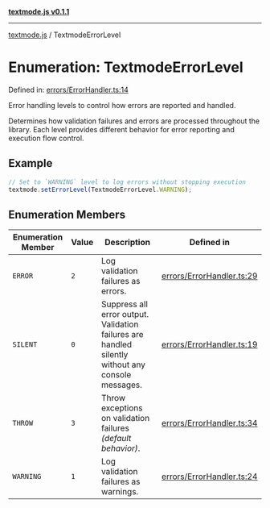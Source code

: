 [**textmode.js v0.1.1**](../README.md)

***

[textmode.js](../README.md) / TextmodeErrorLevel

# Enumeration: TextmodeErrorLevel

Defined in: [errors/ErrorHandler.ts:14](https://github.com/humanbydefinition/textmode.js-dev/blob/a65ef74f9f1cec2f9aa76c00793fa738c0824751/src/errors/ErrorHandler.ts#L14)

Error handling levels to control how errors are reported and handled.

Determines how validation failures and errors are processed throughout the library.
Each level provides different behavior for error reporting and execution flow control.

## Example

```ts
// Set to `WARNING` level to log errors without stopping execution
textmode.setErrorLevel(TextmodeErrorLevel.WARNING);
```

## Enumeration Members

| Enumeration Member | Value | Description | Defined in |
| ------ | ------ | ------ | ------ |
| <a id="error"></a> `ERROR` | `2` | Log validation failures as errors. | [errors/ErrorHandler.ts:29](https://github.com/humanbydefinition/textmode.js-dev/blob/a65ef74f9f1cec2f9aa76c00793fa738c0824751/src/errors/ErrorHandler.ts#L29) |
| <a id="silent"></a> `SILENT` | `0` | Suppress all error output. Validation failures are handled silently without any console messages. | [errors/ErrorHandler.ts:19](https://github.com/humanbydefinition/textmode.js-dev/blob/a65ef74f9f1cec2f9aa76c00793fa738c0824751/src/errors/ErrorHandler.ts#L19) |
| <a id="throw"></a> `THROW` | `3` | Throw exceptions on validation failures *(default behavior)*. | [errors/ErrorHandler.ts:34](https://github.com/humanbydefinition/textmode.js-dev/blob/a65ef74f9f1cec2f9aa76c00793fa738c0824751/src/errors/ErrorHandler.ts#L34) |
| <a id="warning"></a> `WARNING` | `1` | Log validation failures as warnings. | [errors/ErrorHandler.ts:24](https://github.com/humanbydefinition/textmode.js-dev/blob/a65ef74f9f1cec2f9aa76c00793fa738c0824751/src/errors/ErrorHandler.ts#L24) |
